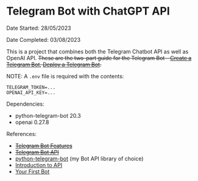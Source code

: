 # Telegram Bot with ChatGPT API

Date Started: 28/05/2023

Date Completed: 03/08/2023

This is a project that combines both the Telegram Chatbot API as well as OpenAI API. ~~These are the two-part guide for the Telegram Bot - [Create a Telegram Bot](https://khashtamov.com/en/how-to-create-a-telegram-bot-using-python/), [Deploy a Telegram Bot](https://khashtamov.com/en/how-to-deploy-telegram-bot-django/).~~

NOTE: A `.env` file is required with the contents:
```
TELEGRAM_TOKEN=...
OPENAI_API_KEY=...
```

Dependencies:
- python-telegram-bot 20.3
- openai 0.27.8

References:
- ~~[Telegram Bot Features](https://core.telegram.org/bots/features)~~
- ~~[Telegram Bot API](https://core.telegram.org/bots/api)~~
- [python-telegram-bot](https://python-telegram-bot.org/) (my Bot API library of choice)
- [Introduction to API](https://github.com/python-telegram-bot/python-telegram-bot/wiki/Introduction-to-the-API)
- [Your First Bot](https://github.com/python-telegram-bot/python-telegram-bot/wiki/Extensions---Your-first-Bot)
